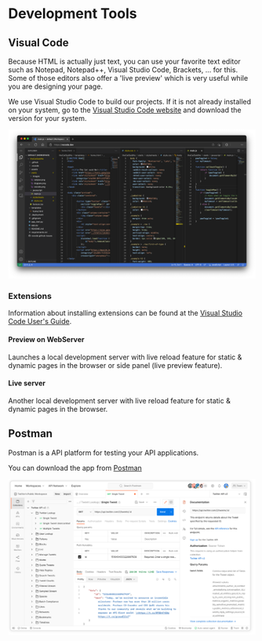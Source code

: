 # Development Tools

## Visual Code

Because HTML is actually just text, you can use your favorite text editor such as Notepad, Notepad++, Visual Studio Code, Brackets, ... for this. Some of those editors also offer a 'live preview' which is very useful while you are designing your page.

We use Visual Studio Code to build our projects. If it is not already installed on your system, go to the [Visual Studio Code website](https://code.visualstudio.com/) and download the version for your system. 

![IMAGE](./images/image1.png)

### Extensions

Information about installing extensions can be found at the  [Visual Studio Code User's Guide](https://code.visualstudio.com/docs/editor/extension-marketplace).

#### Preview on WebServer

Launches a local development server with live reload feature for static & dynamic pages in the browser or side panel (live preview feature).

#### Live server

Another local development server with live reload feature for static & dynamic pages in the browser.

<!--
#### Vue Language Features (Volar)

Volar gives you syntax highlighting, TypeScript support, and intellisense for template expressions and component props within Vue components.

## Node.js

Node.js is an open-source, cross-platform Javascript runtime environment.

Just install the current version from [nodejs.org](https://nodejs.org/en)
-->
## Postman

Postman is a API platform for testing your API applications. 

You can download the app from [Postman](https://www.postman.com/downloads/)

![IMAGE](./images/image2.png)

